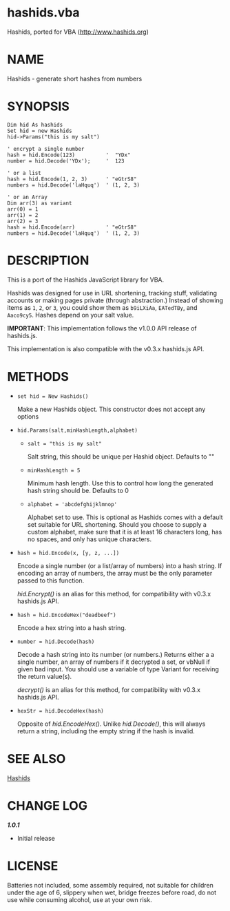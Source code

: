 # hashids.vba
Hashids, ported for VBA (http://www.hashids.org)

# NAME

Hashids - generate short hashes from numbers

# SYNOPSIS

    Dim hid As hashids
    Set hid = new Hashids
    hid->Params("this is my salt")

    ' encrypt a single number
    hash = hid.Encode(123)          '  "YDx"
    number = hid.Decode('YDx');     '  123

    ' or a list
    hash = hid.Encode(1, 2, 3)      ' "eGtrS8"
    numbers = hid.Decode('laHquq')  ' (1, 2, 3)

    ' or an Array
    Dim arr(3) as variant
    arr(0) = 1
    arr(1) = 2
    arr(2) = 3
    hash = hid.Encode(arr)          ' "eGtrS8"
    numbers = hid.Decode('laHquq')  ' (1, 2, 3)

# DESCRIPTION

This is a port of the Hashids JavaScript library for VBA.

Hashids was designed for use in URL shortening, tracking stuff,
validating accounts or making pages private (through abstraction.)
Instead of showing items as `1`, `2`, or `3`, you could show them as
`b9iLXiAa`, `EATedTBy`, and `Aaco9cy5`.  Hashes depend on your salt
value.

**IMPORTANT**: This implementation follows the v1.0.0 API release of
hashids.js.

This implementation is also compatible with the v0.3.x hashids.js API.

# METHODS

- `set hid = New Hashids()`

    Make a new Hashids object.  This constructor does not accept any options

- `hid.Params(salt,minHashLength,alphabet)`

    - `salt = "this is my salt"`

        Salt string, this should be unique per Hashid object. Defaults to ""

    - `minHashLength = 5`

        Minimum hash length.  Use this to control how long the generated hash
        string should be. Defaults to 0

    - `alphabet = 'abcdefghijklmnop'`

        Alphabet set to use.  This is optional as Hashids comes with a default
        set suitable for URL shortening.  Should you choose to supply a custom
        alphabet, make sure that it is at least 16 characters long, has no
        spaces, and only has unique characters.

- `hash = hid.Encode(x, [y, z, ...])`

    Encode a single number (or a list/array of numbers) into a hash
    string. If encoding an array of numbers, the array must be the only 
    parameter passed to this function.

    _hid.Encrypt()_ is an alias for this method, for compatibility with v0.3.x
    hashids.js API.

- `hash = hid.EncodeHex("deadbeef")`

    Encode a hex string into a hash string.

- `number = hid.Decode(hash)`

    Decode a hash string into its number (or numbers.)  Returns either a
    a single number, an array of numbers if it decrypted a set, or vbNull if 
    given bad input. You should use a variable of type Variant for receiving the 
    return value(s).

    _decrypt()_ is an alias for this method, for compatibility with v0.3.x
    hashids.js API.

- `hexStr = hid.DecodeHex(hash)`

    Opposite of _hid.EncodeHex()_.  Unlike _hid.Decode()_, this will always
    return a string, including the empty string if the hash is invalid.

# SEE ALSO

[Hashids](http://www.hashids.org)

# CHANGE LOG

***1.0.1***

- Initial release

# LICENSE

Batteries not included, some assembly required, not 
suitable for children under the age of 6, slippery when wet, bridge freezes
before road, do not use while consuming alcohol, use at your own risk.
